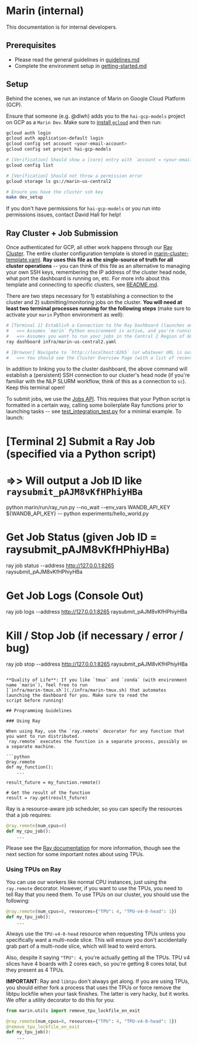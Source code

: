 # Marin (internal)

This documentation is for internal developers.

## Prerequisites

- Please read the general guidelines in [guidelines.md](../explanations/guidelines.md)
- Complete the environment setup in [getting-started.md](../tutorials/getting-started.md)

## Setup

Behind the scenes, we run an instance of Marin on Google Cloud Platform (GCP).

Ensure that someone (e.g. @dlwh) adds you to the `hai-gcp-models` project on GCP
as a `Marin Dev`. Make sure to [install `gcloud`](https://cloud.google.com/sdk/docs/quickstarts) and then run:

```bash
gcloud auth login
gcloud auth application-default login
gcloud config set account <your-email-account>
gcloud config set project hai-gcp-models

# [Verification] Should show a [core] entry with `account = <your-email-account` and `project = hai-gcp-models`
gcloud config list

# [Verification] Should not throw a permission error
gcloud storage ls gs://marin-us-central2

# Ensure you have the cluster ssh key
make dev_setup
```

If you don't have permissions for `hai-gcp-models` or you run into permissions
issues, contact David Hall for help!

## Ray Cluster + Job Submission

Once authenticated for GCP, all other work happens through our
[Ray Cluster](https://docs.ray.io/en/latest/cluster/getting-started.html). The entire cluster configuration template is stored in [marin-cluster-template.yaml](https://github.com/marin-community/marin/blob/main/infra/marin-cluster-template.yaml). **Ray uses this file as the single-source of
truth for all cluster operations** -- you can think of this file as an alternative to managing your own SSH keys,
remembering the IP address of the cluster head node, what port the dashboard is running on, etc. For more info about this template and connecting to specific clusters, see [README.md](https://github.com/marin-community/marin/blob/main/infra/README.md).

There are two steps necessary for 1) establishing a connection to the cluster and 2) submitting/monitoring jobs on the
cluster. **You will need at least two terminal processes running for the following steps** (make sure to activate your
`marin` Python environment as well):

```bash
# [Terminal 1] Establish a Connection to the Ray Dashboard (launches an ssh connection w/ port-forwarding)
#   =>> Assumes `marin` Python environment is active, and you're running scripts from the repository root directory
#   =>> Assumes you want to run your jobs in the Central 2 Region of GCloud
ray dashboard infra/marin-us-central2.yaml

# [Browser] Navigate to `http://localhost:8265` (or whatever URL is output by the above command)
#   =>> You should see the Cluster Overview Page (with a list of recent jobs, node status, resource status)
```

In addition to linking you to the cluster dashboard, the above command will establish a (persistent) SSH connection to
our cluster's head node (if you're familiar with the NLP SLURM workflow, think of this as a connection to `sc`). Keep
this terminal open!

To submit jobs, we use the
[Jobs API](https://docs.ray.io/en/latest/cluster/running-applications/job-submission/quickstart.html#submitting-a-job).
This requires that your Python script is formatted in a certain way, calling some boilerplate Ray functions prior to
launching tasks -- see [test_integration_test.py](https://github.com/marin-community/marin/blob/main/tests/test_integration_test.py) for a minimal example. To launch:

# [Terminal 2] Submit a Ray Job (specified via a Python script)
#   =>> Will output a Job ID like `raysubmit_pAJM8vKfHPhiyHBa`
python marin/run/ray_run.py --no_wait --env_vars WANDB_API_KEY ${WANDB_API_KEY} -- python experiments/hello_world.py

# Get Job Status (given Job ID = raysubmit_pAJM8vKfHPhiyHBa)
ray job status --address http://127.0.0.1:8265 raysubmit_pAJM8vKfHPhiyHBa

# Get Job Logs (Console Out)
ray job logs --address http://127.0.0.1:8265 raysubmit_pAJM8vKfHPhiyHBa

# Kill / Stop Job (if necessary / error / bug)
ray job stop --address http://127.0.0.1:8265 raysubmit_pAJM8vKfHPhiyHBa
```

**Quality of Life**: If you like `tmux` and `conda` (with environment name `marin`), feel free to run
[`infra/marin-tmux.sh`](./infra/marin-tmux.sh) that automates launching the dashboard for you. Make sure to read the
script before running!

## Programming Guidelines

### Using Ray

When using Ray, use the `ray.remote` decorator for any function that you want to run distributed.
`ray.remote` executes the function in a separate process, possibly on a separate machine.

```python
@ray.remote
def my_function():
    ...

result_future = my_function.remote()

# Get the result of the function
result = ray.get(result_future)
```

Ray is a resource-aware job scheduler, so you can specify the resources that a job requires:

```python
@ray.remote(num_cpus=4)
def my_cpu_job():
    ...
```

Please see the [Ray documentation](https://docs.ray.io/en/latest/index.html) for more information, though
see the next section for some important notes about using TPUs.

### Using TPUs on Ray

You can use our workers like normal CPU instances, just using the `ray.remote` decorator. However, if you want to use
the TPUs, you need to tell Ray that you need them. To use TPUs on our cluster, you should use the following:

```python
@ray.remote(num_cpus=8, resources={"TPU": 4, "TPU-v4-8-head": 1})
def my_tpu_job():
    ...
```

Always use the `TPU-v4-8-head` resource when requesting TPUs unless you specifically want a multi-node slice. This will
ensure you don't accidentally grab part of a multi-node slice, which will lead to weird errors.

Also, despite it saying `"TPU": 4`, you're actually getting all the TPUs. TPU v4 slices have 4 boards with 2 cores each,
so you're getting 8 cores total, but they present as 4 TPUs.

**IMPORTANT**: Ray and `libtpu` don't always get along. If you are using TPUs, you should either fork a process that
uses the TPUs or force remove the libtpu lockfile when your task finishes. The latter is very hacky, but it works.
We offer a utility decorator to do this for you:

```python
from marin.utils import remove_tpu_lockfile_on_exit

@ray.remote(num_cpus=8, resources={"TPU": 4, "TPU-v4-8-head": 1})
@remove_tpu_lockfile_on_exit
def my_tpu_job():
    ...
```
